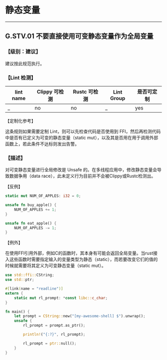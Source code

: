 # 静态变量


---

## G.STV.01  不要直接使用可变静态变量作为全局变量

### 【级别：建议】

建议按此规范执行。

### 【Lint 检测】

| lint name                                                    | Clippy 可检测 | Rustc 可检测 | Lint Group | 是否可定制 |
| ------------------------------------------------------------ | ------------- | ------------ | ---------- | ----- |
| _ | no           | no           | _   | yes |

【定制化参考】

这条规则如果需要定制 Lint，则可以先检查代码是否使用到 FFI，然后再检测代码中是否有已定义为可变的静态变量（static mut），以及其是否用在用于调用外部函数上，若此条件不达标则发出告警。

### 【描述】

对可变静态变量进行全局修改是 Unsafe 的。在多线程应用中，修改静态变量会导致数据争用（data race），此未定义行为目前并不会被Clippy或Rustc检测出。

【反例】

```rust
static mut NUM_OF_APPLES: i32 = 0;

unsafe fn buy_apple() {
    NUM_OF_APPLES += 1;
}

unsafe fn eat_apple() {
    NUM_OF_APPLES -= 1;
}
```

【例外】

在使用FFI引用外部，例如C的函数时，其本身有可能会返回全局变量。当rust接入这些函数时需要指定输入的变量类型为静态（static），而若要改变它们的值的时候就需要将其定义为可变静态变量（static mut）。

```rust
use std::ffi::CString;
use std::ptr;

#[link(name = "readline")]
extern {
    static mut rl_prompt: *const libc::c_char;
}

fn main() {
    let prompt = CString::new("[my-awesome-shell] $").unwrap();
    unsafe {
        rl_prompt = prompt.as_ptr();

        println!("{:?}", rl_prompt);

        rl_prompt = ptr::null();
    }
}
```

